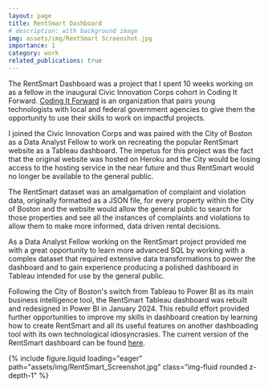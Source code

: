 ```yaml
---
layout: page
title: RentSmart Dashboard
# description: with background image
img: assets/img/RentSmart Screenshot.jpg
importance: 1
category: work
related_publications: true
---
```


The RentSmart Dashboard was a project that I spent 10 weeks working on as a fellow in the inaugural Civic Innovation Corps cohort in Coding It Forward. <a href="https://codingitforward.com/">Coding It Forward</a> is an organization that pairs young technologists with local and federal government agencies to give them the opportunity to use their skills to work on impactful projects. 

I joined the Civic Innovation Corps and was paired with the City of Boston as a Data Analyst Fellow to work on recreating the popular RentSmart website as a Tableau dashboard. The impetus for this project was the fact that the original website was hosted on Heroku and the City would be losing access to the hosting service in the near future and thus RentSmart would no longer be available to the general public. 

The RentSmart dataset was an amalgamation of complaint and violation data, originally formatted as a JSON file, for every property within the City of Boston and the website would allow the general public to search for those properties and see all the instances of complaints and violations to allow them to make more informed, data driven rental decisions. 

As a Data Analyst Fellow working on the RentSmart project provided me with a great opportunity to learn more advanced SQL by working with a complex dataset that required extensive data transformations to power the dashboard and to gain experience producing a polished dashboard in Tableau intended for use by the general public.

Following the City of Boston's switch from Tableau to Power BI as its main business intelligence tool, the RentSmart Tableau dashboard was rebuilt and redesigned in Power BI in January 2024. This rebuild effort provided further opportunities to improve my skills in dashboard creation by learning how to create RentSmart and all its useful features on another dashboading tool with its own technological idiosyncrasies. The current version of the RentSmart dashboard can be found <a href="https://www.boston.gov/departments/analytics-team/rentsmart-boston">here</a>. 

{% include figure.liquid loading="eager" path="assets/img/RentSmart_Screenshot.jpg" class="img-fluid rounded z-depth-1" %}

<!-- <a href="https://www.boston.gov/departments/analytics-team/rentsmart-boston"><img src="assets/img/RentSmart Screenshot.jpg"></a> -->

<!-- <div class="row">
    <div class="col-sm md-auto">
        <a href="https://www.boston.gov/departments/analytics-team/rentsmart-boston">
        {% include figure.html path="assets/img/RentSmart_Screenshot.jpg" title="Screenshot"  class="img-fluid rounded z-depth-1" %}
        </a>
    </div>
</div> -->
